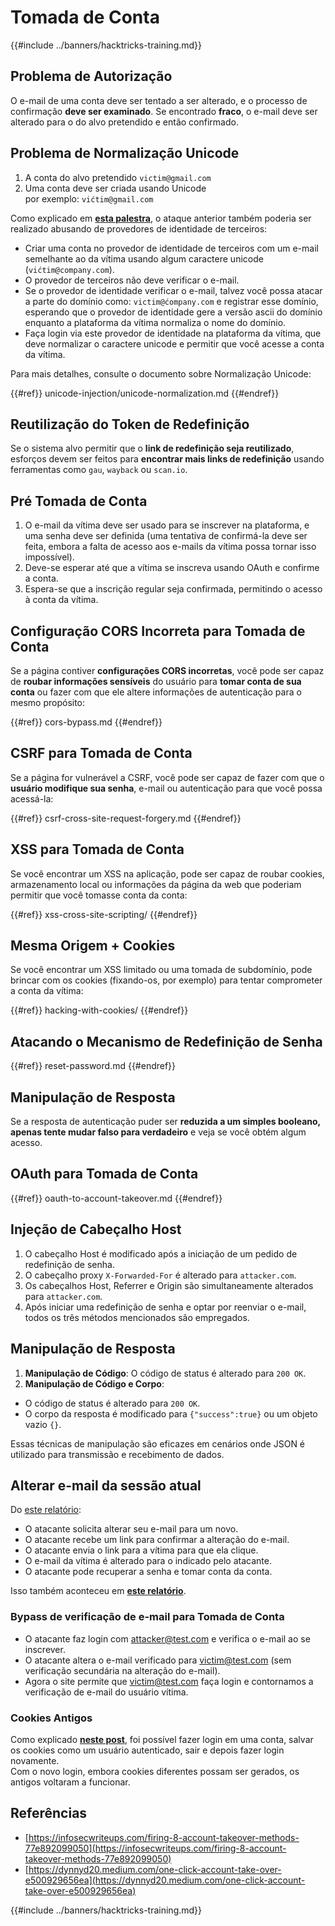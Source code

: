 # Tomada de Conta

{{#include ../banners/hacktricks-training.md}}

## **Problema de Autorização**

O e-mail de uma conta deve ser tentado a ser alterado, e o processo de confirmação **deve ser examinado**. Se encontrado **fraco**, o e-mail deve ser alterado para o do alvo pretendido e então confirmado.

## **Problema de Normalização Unicode**

1. A conta do alvo pretendido `victim@gmail.com`
2. Uma conta deve ser criada usando Unicode\
por exemplo: `vićtim@gmail.com`

Como explicado em [**esta palestra**](https://www.youtube.com/watch?v=CiIyaZ3x49c), o ataque anterior também poderia ser realizado abusando de provedores de identidade de terceiros:

- Criar uma conta no provedor de identidade de terceiros com um e-mail semelhante ao da vítima usando algum caractere unicode (`vićtim@company.com`).
- O provedor de terceiros não deve verificar o e-mail.
- Se o provedor de identidade verificar o e-mail, talvez você possa atacar a parte do domínio como: `victim@ćompany.com` e registrar esse domínio, esperando que o provedor de identidade gere a versão ascii do domínio enquanto a plataforma da vítima normaliza o nome do domínio.
- Faça login via este provedor de identidade na plataforma da vítima, que deve normalizar o caractere unicode e permitir que você acesse a conta da vítima.

Para mais detalhes, consulte o documento sobre Normalização Unicode:

{{#ref}}
unicode-injection/unicode-normalization.md
{{#endref}}

## **Reutilização do Token de Redefinição**

Se o sistema alvo permitir que o **link de redefinição seja reutilizado**, esforços devem ser feitos para **encontrar mais links de redefinição** usando ferramentas como `gau`, `wayback` ou `scan.io`.

## **Pré Tomada de Conta**

1. O e-mail da vítima deve ser usado para se inscrever na plataforma, e uma senha deve ser definida (uma tentativa de confirmá-la deve ser feita, embora a falta de acesso aos e-mails da vítima possa tornar isso impossível).
2. Deve-se esperar até que a vítima se inscreva usando OAuth e confirme a conta.
3. Espera-se que a inscrição regular seja confirmada, permitindo o acesso à conta da vítima.

## **Configuração CORS Incorreta para Tomada de Conta**

Se a página contiver **configurações CORS incorretas**, você pode ser capaz de **roubar informações sensíveis** do usuário para **tomar conta de sua conta** ou fazer com que ele altere informações de autenticação para o mesmo propósito:

{{#ref}}
cors-bypass.md
{{#endref}}

## **CSRF para Tomada de Conta**

Se a página for vulnerável a CSRF, você pode ser capaz de fazer com que o **usuário modifique sua senha**, e-mail ou autenticação para que você possa acessá-la:

{{#ref}}
csrf-cross-site-request-forgery.md
{{#endref}}

## **XSS para Tomada de Conta**

Se você encontrar um XSS na aplicação, pode ser capaz de roubar cookies, armazenamento local ou informações da página da web que poderiam permitir que você tomasse conta da conta:

{{#ref}}
xss-cross-site-scripting/
{{#endref}}

## **Mesma Origem + Cookies**

Se você encontrar um XSS limitado ou uma tomada de subdomínio, pode brincar com os cookies (fixando-os, por exemplo) para tentar comprometer a conta da vítima:

{{#ref}}
hacking-with-cookies/
{{#endref}}

## **Atacando o Mecanismo de Redefinição de Senha**

{{#ref}}
reset-password.md
{{#endref}}

## **Manipulação de Resposta**

Se a resposta de autenticação puder ser **reduzida a um simples booleano, apenas tente mudar falso para verdadeiro** e veja se você obtém algum acesso.

## OAuth para Tomada de Conta

{{#ref}}
oauth-to-account-takeover.md
{{#endref}}

## Injeção de Cabeçalho Host

1. O cabeçalho Host é modificado após a iniciação de um pedido de redefinição de senha.
2. O cabeçalho proxy `X-Forwarded-For` é alterado para `attacker.com`.
3. Os cabeçalhos Host, Referrer e Origin são simultaneamente alterados para `attacker.com`.
4. Após iniciar uma redefinição de senha e optar por reenviar o e-mail, todos os três métodos mencionados são empregados.

## Manipulação de Resposta

1. **Manipulação de Código**: O código de status é alterado para `200 OK`.
2. **Manipulação de Código e Corpo**:
- O código de status é alterado para `200 OK`.
- O corpo da resposta é modificado para `{"success":true}` ou um objeto vazio `{}`.

Essas técnicas de manipulação são eficazes em cenários onde JSON é utilizado para transmissão e recebimento de dados.

## Alterar e-mail da sessão atual

Do [este relatório](https://dynnyd20.medium.com/one-click-account-take-over-e500929656ea):

- O atacante solicita alterar seu e-mail para um novo.
- O atacante recebe um link para confirmar a alteração do e-mail.
- O atacante envia o link para a vítima para que ela clique.
- O e-mail da vítima é alterado para o indicado pelo atacante.
- O atacante pode recuperar a senha e tomar conta da conta.

Isso também aconteceu em [**este relatório**](https://dynnyd20.medium.com/one-click-account-take-over-e500929656ea).

### Bypass de verificação de e-mail para Tomada de Conta
- O atacante faz login com attacker@test.com e verifica o e-mail ao se inscrever.
- O atacante altera o e-mail verificado para victim@test.com (sem verificação secundária na alteração do e-mail).
- Agora o site permite que victim@test.com faça login e contornamos a verificação de e-mail do usuário vítima.

### Cookies Antigos

Como explicado [**neste post**](https://medium.com/@niraj1mahajan/uncovering-the-hidden-vulnerability-how-i-found-an-authentication-bypass-on-shopifys-exchange-cc2729ea31a9), foi possível fazer login em uma conta, salvar os cookies como um usuário autenticado, sair e depois fazer login novamente.\
Com o novo login, embora cookies diferentes possam ser gerados, os antigos voltaram a funcionar.

## Referências

- [https://infosecwriteups.com/firing-8-account-takeover-methods-77e892099050](https://infosecwriteups.com/firing-8-account-takeover-methods-77e892099050)
- [https://dynnyd20.medium.com/one-click-account-take-over-e500929656ea](https://dynnyd20.medium.com/one-click-account-take-over-e500929656ea)

{{#include ../banners/hacktricks-training.md}}
